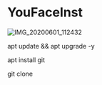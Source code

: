 # YouFaceInst

![IMG_20200601_112432](https://user-images.githubusercontent.com/65829735/83424524-8367f080-a3fa-11ea-9dda-a6c44cee07f5.jpg)

apt update && apt upgrade -y

apt install git 

git clone 
